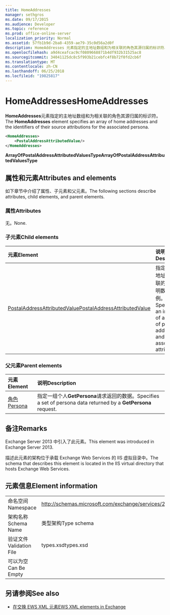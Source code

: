 ```yaml
---
title: HomeAddresses
manager: sethgros
ms.date: 09/17/2015
ms.audience: Developer
ms.topic: reference
ms.prod: office-online-server
localization_priority: Normal
ms.assetid: 57fb1b9d-2ba8-4359-ae79-35c0d56a2d0f
description: HomeAddresses 元素指定的主地址数组和为相关联的角色其源归属的标识符。
ms.openlocfilehash: a9d4ceafcac9cf0809668871b4df932b31525ac8
ms.sourcegitcommit: 34041125dc8c5f993b21cebfc4f8b72f0fd2cb6f
ms.translationtype: MT
ms.contentlocale: zh-CN
ms.lasthandoff: 06/25/2018
ms.locfileid: "19825817"
---
```

# <a name="homeaddresses"></a><span data-ttu-id="d5d7a-103">HomeAddresses</span><span class="sxs-lookup"><span data-stu-id="d5d7a-103">HomeAddresses</span></span>

<span data-ttu-id="d5d7a-104">**HomeAddresses**元素指定的主地址数组和为相关联的角色其源归属的标识符。</span><span class="sxs-lookup"><span data-stu-id="d5d7a-104">The **HomeAddresses** element specifies an array of home addresses and the identifiers of their source attributions for the associated persona.</span></span> 
  
```XML
<HomeAddresses>
    <PostalAddressAttributedValue/>
</HomeAddresses>
```

 <span data-ttu-id="d5d7a-105">**ArrayOfPostalAddressAttributedValuesType**</span><span class="sxs-lookup"><span data-stu-id="d5d7a-105">**ArrayOfPostalAddressAttributedValuesType**</span></span>
## <a name="attributes-and-elements"></a><span data-ttu-id="d5d7a-106">属性和元素</span><span class="sxs-lookup"><span data-stu-id="d5d7a-106">Attributes and elements</span></span>

<span data-ttu-id="d5d7a-107">如下章节中介绍了属性、子元素和父元素。</span><span class="sxs-lookup"><span data-stu-id="d5d7a-107">The following sections describe attributes, child elements, and parent elements.</span></span>
  
### <a name="attributes"></a><span data-ttu-id="d5d7a-108">属性</span><span class="sxs-lookup"><span data-stu-id="d5d7a-108">Attributes</span></span>

<span data-ttu-id="d5d7a-109">无。</span><span class="sxs-lookup"><span data-stu-id="d5d7a-109">None.</span></span>
  
### <a name="child-elements"></a><span data-ttu-id="d5d7a-110">子元素</span><span class="sxs-lookup"><span data-stu-id="d5d7a-110">Child elements</span></span>

|<span data-ttu-id="d5d7a-111">**元素**</span><span class="sxs-lookup"><span data-stu-id="d5d7a-111">**Element**</span></span>|<span data-ttu-id="d5d7a-112">**说明**</span><span class="sxs-lookup"><span data-stu-id="d5d7a-112">**Description**</span></span>|
|:-----|:-----|
|[<span data-ttu-id="d5d7a-113">PostalAddressAttributedValue</span><span class="sxs-lookup"><span data-stu-id="d5d7a-113">PostalAddressAttributedValue</span></span>](postaladdressattributedvalue.md) <br/> |<span data-ttu-id="d5d7a-114">指定的邮政地址和其关联的归属声明数组的实例。</span><span class="sxs-lookup"><span data-stu-id="d5d7a-114">Specifies an instance of an array of postal addresses and their associated attributions.</span></span>  <br/> |
   
### <a name="parent-elements"></a><span data-ttu-id="d5d7a-115">父元素</span><span class="sxs-lookup"><span data-stu-id="d5d7a-115">Parent elements</span></span>

|<span data-ttu-id="d5d7a-116">**元素**</span><span class="sxs-lookup"><span data-stu-id="d5d7a-116">**Element**</span></span>|<span data-ttu-id="d5d7a-117">**说明**</span><span class="sxs-lookup"><span data-stu-id="d5d7a-117">**Description**</span></span>|
|:-----|:-----|
|[<span data-ttu-id="d5d7a-118">角色</span><span class="sxs-lookup"><span data-stu-id="d5d7a-118">Persona</span></span>](persona.md) <br/> |<span data-ttu-id="d5d7a-119">指定一组个人**GetPersona**请求返回的数据。</span><span class="sxs-lookup"><span data-stu-id="d5d7a-119">Specifies a set of persona data returned by a **GetPersona** request.</span></span>  <br/> |
   
## <a name="remarks"></a><span data-ttu-id="d5d7a-120">备注</span><span class="sxs-lookup"><span data-stu-id="d5d7a-120">Remarks</span></span>

<span data-ttu-id="d5d7a-121">Exchange Server 2013 中引入了此元素。</span><span class="sxs-lookup"><span data-stu-id="d5d7a-121">This element was introduced in Exchange Server 2013.</span></span>
  
<span data-ttu-id="d5d7a-122">描述此元素的架构位于承载 Exchange Web Services 的 IIS 虚拟目录中。</span><span class="sxs-lookup"><span data-stu-id="d5d7a-122">The schema that describes this element is located in the IIS virtual directory that hosts Exchange Web Services.</span></span>
  
## <a name="element-information"></a><span data-ttu-id="d5d7a-123">元素信息</span><span class="sxs-lookup"><span data-stu-id="d5d7a-123">Element information</span></span>

|||
|:-----|:-----|
|<span data-ttu-id="d5d7a-124">命名空间</span><span class="sxs-lookup"><span data-stu-id="d5d7a-124">Namespace</span></span>  <br/> |http://schemas.microsoft.com/exchange/services/2006/types  <br/> |
|<span data-ttu-id="d5d7a-125">架构名称</span><span class="sxs-lookup"><span data-stu-id="d5d7a-125">Schema Name</span></span>  <br/> |<span data-ttu-id="d5d7a-126">类型架构</span><span class="sxs-lookup"><span data-stu-id="d5d7a-126">Type schema</span></span>  <br/> |
|<span data-ttu-id="d5d7a-127">验证文件</span><span class="sxs-lookup"><span data-stu-id="d5d7a-127">Validation File</span></span>  <br/> |<span data-ttu-id="d5d7a-128">types.xsd</span><span class="sxs-lookup"><span data-stu-id="d5d7a-128">types.xsd</span></span>  <br/> |
|<span data-ttu-id="d5d7a-129">可以为空</span><span class="sxs-lookup"><span data-stu-id="d5d7a-129">Can Be Empty</span></span>  <br/> ||
   
## <a name="see-also"></a><span data-ttu-id="d5d7a-130">另请参阅</span><span class="sxs-lookup"><span data-stu-id="d5d7a-130">See also</span></span>



- [<span data-ttu-id="d5d7a-131">在交换 EWS XML 元素</span><span class="sxs-lookup"><span data-stu-id="d5d7a-131">EWS XML elements in Exchange</span></span>](ews-xml-elements-in-exchange.md)


